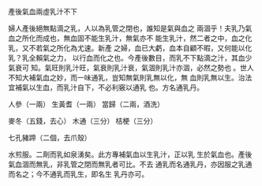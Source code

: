 產後氣血兩虛乳汁不下

婦人產後絕無點滴之乳，人以為乳管之閉也，誰知是氣與血之 兩涸乎！夫乳乃氣血之所化而成也，無血固不能生乳汁，無氣亦不 能生乳汁，然二者之中，血之化乳，又不若氣之所化為尤速。新產 之婦，血已大虧，血本自顧不暇，又何能以化乳？乳全賴氣之力， 以行血而化之也。今產後數目，而乳不下點滴之汁，其血少氣衰可 知。氣旺則乳汁旺，氣衰則乳汁衰，氣涸則乳汁亦涸，必然之勢也 。世人不知大補氣血之妙，而一味通乳，豈知無氣則乳無以化，無 血則乳無以生。治法宜補氣以生血，而乳汁自下，不必利竅以通乳 也。方名通乳丹。 

人參（一兩） 生黃耆（一兩） 當歸（二兩，酒洗） 

麥冬（五錢，去心） 木通（三分） 桔梗（三分） 

七孔豬蹄（二個，去爪殼） 

水煎服。二劑而乳如泉湧矣。此方專補氣血以生乳汁，正以乳 生於氣血也。產後氣血涸而無乳，非乳管之閉而無乳者可比。不去 通乳而名通乳丹，亦因服之乳通而名之；今不通乳而乳生，即名生 乳丹亦可。 

